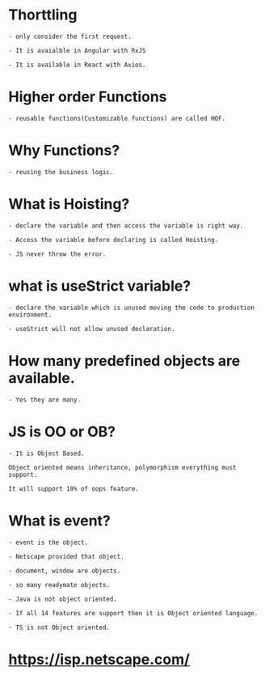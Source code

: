 # Thorttling

    - only consider the first request.

    - It is avaialble in Angular with RxJS

    - It is available in React with Axios.

# Higher order Functions

    - reusable functions(Customizable functions) are called HOF.

# Why Functions?

    - reusing the business logic.

# What is Hoisting?

    - declare the variable and then access the variable is right way.

    - Access the variable before declaring is called Hoisting.

    - JS never throw the error.

# what is useStrict variable?

    - declare the variable which is unused moving the code to production environment.

    - useStrict will not allow unused declaration.

# How many predefined objects are available.

    - Yes they are many.

# JS is OO or OB?

    - It is Object Based.

    Object oriented means inheritance, polymorphism everything must support.

    It will support 10% of oops feature.

# What is event?

    - event is the object.

    - Netscape provided that object.

    - document, window are objects.

    - so many readymate objects.

    - Java is not object oriented.

    - If all 14 features are support then it is Object oriented language.

    - TS is not Object oriented.

# https://isp.netscape.com/
